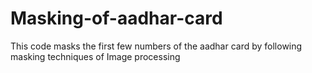 # Masking-of-aadhar-card
This code masks the first few numbers of the aadhar card by following masking techniques of Image processing
